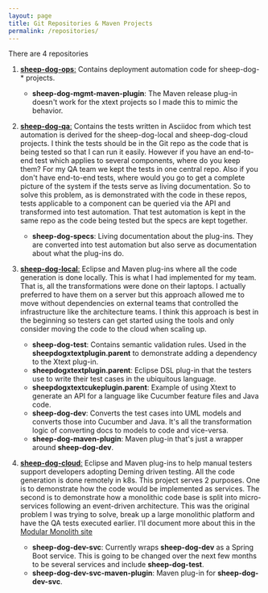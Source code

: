 ```yaml
---
layout: page
title: Git Repositories & Maven Projects
permalink: /repositories/
---
```


There are 4 repositories
1. [**sheep-dog-ops**:](https://github.com/farhan5248/sheep-dog-ops) Contains deployment automation code for sheep-dog-* projects.
   - **sheep-dog-mgmt-maven-plugin**: The Maven release plug-in doesn't work for the xtext projects so I made this to mimic the behavior.

2. [**sheep-dog-qa**:](https://github.com/farhan5248/sheep-dog-qa) Contains the tests written in Asciidoc from which test automation is derived for the sheep-dog-local and sheep-dog-cloud projects. 
I think the tests should be in the Git repo as the code that is being tested so that I can run it easily. 
However if you have an end-to-end test which applies to several components, where do you keep them? For my QA team we kept the tests in one central repo. 
Also if you don't have end-to-end tests, where would you go to get a complete picture of the system if the tests serve as living documentation.
So to solve this problem, as is demonstrated with the code in these repos, tests applicable to a component can be queried via the API and transformed into test automation. 
That test automation is kept in the same repo as the code being tested but the specs are kept together.
   - **sheep-dog-specs**: Living documentation about the plug-ins. They are converted into test automation but also serve as documentation about what the plug-ins do.

3. [**sheep-dog-local**:](https://github.com/farhan5248/sheep-dog-local) Eclipse and Maven plug-ins where all the code generation is done locally. 
This is what I had implemented for my team. That is, all the transformations were done on their laptops. 
I actually preferred to have them on a server but this approach allowed me to move without dependencies on external teams that controlled the infrastructure like the architecture teams. 
I think this approach is best in the beginning so testers can get started using the tools and only consider moving the code to the cloud when scaling up.
   - **sheep-dog-test**: Contains semantic validation rules. Used in the **sheepdogxtextplugin.parent** to demonstrate adding a dependency to the Xtext plug-in.
   - **sheepdogxtextplugin.parent**: Eclipse DSL plug-in that the testers use to write their test cases in the ubiquitous language.
   - **sheepdogxtextcukeplugin.parent**: Example of using Xtext to generate an API for a language like Cucumber feature files and Java code.
   - **sheep-dog-dev**: Converts the test cases into UML models and converts those into Cucumber and Java. It's all the transformation logic of converting docs to models to code and vice-versa.
   - **sheep-dog-maven-plugin**: Maven plug-in that's just a wrapper around **sheep-dog-dev**. 

4. [**sheep-dog-cloud**:](https://github.com/farhan5248/sheep-dog-cloud) Eclipse and Maven plug-ins to help manual testers support developers adopting Deming driven testing. All the code generation is done remotely in k8s.
This project serves 2 purposes. One is to demonstrate how the code would be implemented as services. 
The second is to demonstrate how a monolithic code base is split into micro-services following an event-driven architecture. 
This was the original problem I was trying to solve, break up a large monolithic platform and have the QA tests executed earlier.
I'll document more about this in the [Modular Monolith site](/modularmonolith)
   - **sheep-dog-dev-svc**: Currently wraps **sheep-dog-dev** as a Spring Boot service. This is going to be changed over the next few months to be several services and include **sheep-dog-test**.
   - **sheep-dog-dev-svc-maven-plugin**: Maven plug-in for **sheep-dog-dev-svc**.
